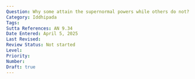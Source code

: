 ```yaml
---
Question: Why some attain the supernormal powers while others do not?
Category: Iddhipada
Tags:
Sutta References: AN 9.34
Date Entered: April 5, 2025
Last Revised:
Review Status: Not started
Level: 
Priority: 
Number: 
Draft: true
---
```

